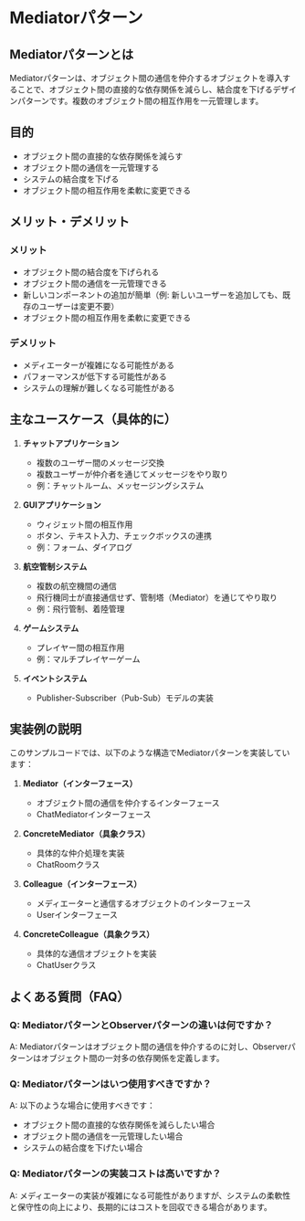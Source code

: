 # Mediatorパターン

## Mediatorパターンとは
Mediatorパターンは、オブジェクト間の通信を仲介するオブジェクトを導入することで、オブジェクト間の直接的な依存関係を減らし、結合度を下げるデザインパターンです。複数のオブジェクト間の相互作用を一元管理します。

## 目的
- オブジェクト間の直接的な依存関係を減らす
- オブジェクト間の通信を一元管理する
- システムの結合度を下げる
- オブジェクト間の相互作用を柔軟に変更できる

## メリット・デメリット

### メリット
- オブジェクト間の結合度を下げられる
- オブジェクト間の通信を一元管理できる
- 新しいコンポーネントの追加が簡単（例: 新しいユーザーを追加しても、既存のユーザーは変更不要）
- オブジェクト間の相互作用を柔軟に変更できる

### デメリット
- メディエーターが複雑になる可能性がある
- パフォーマンスが低下する可能性がある
- システムの理解が難しくなる可能性がある

## 主なユースケース（具体的に）

1. **チャットアプリケーション**
   - 複数のユーザー間のメッセージ交換
   - 複数ユーザーが仲介者を通じてメッセージをやり取り
   - 例：チャットルーム、メッセージングシステム

2. **GUIアプリケーション**
   - ウィジェット間の相互作用
   - ボタン、テキスト入力、チェックボックスの連携
   - 例：フォーム、ダイアログ

3. **航空管制システム**
   - 複数の航空機間の通信
   - 飛行機同士が直接通信せず、管制塔（Mediator）を通じてやり取り
   - 例：飛行管制、着陸管理

4. **ゲームシステム**
   - プレイヤー間の相互作用
   - 例：マルチプレイヤーゲーム

5. **イベントシステム**
   - Publisher-Subscriber（Pub-Sub）モデルの実装

## 実装例の説明
このサンプルコードでは、以下のような構造でMediatorパターンを実装しています：

1. **Mediator（インターフェース）**
   - オブジェクト間の通信を仲介するインターフェース
   - ChatMediatorインターフェース

2. **ConcreteMediator（具象クラス）**
   - 具体的な仲介処理を実装
   - ChatRoomクラス

3. **Colleague（インターフェース）**
   - メディエーターと通信するオブジェクトのインターフェース
   - Userインターフェース

4. **ConcreteColleague（具象クラス）**
   - 具体的な通信オブジェクトを実装
   - ChatUserクラス

## よくある質問（FAQ）

### Q: MediatorパターンとObserverパターンの違いは何ですか？
A: Mediatorパターンはオブジェクト間の通信を仲介するのに対し、Observerパターンはオブジェクト間の一対多の依存関係を定義します。

### Q: Mediatorパターンはいつ使用すべきですか？
A: 以下のような場合に使用すべきです：
- オブジェクト間の直接的な依存関係を減らしたい場合
- オブジェクト間の通信を一元管理したい場合
- システムの結合度を下げたい場合

### Q: Mediatorパターンの実装コストは高いですか？
A: メディエーターの実装が複雑になる可能性がありますが、システムの柔軟性と保守性の向上により、長期的にはコストを回収できる場合があります。 